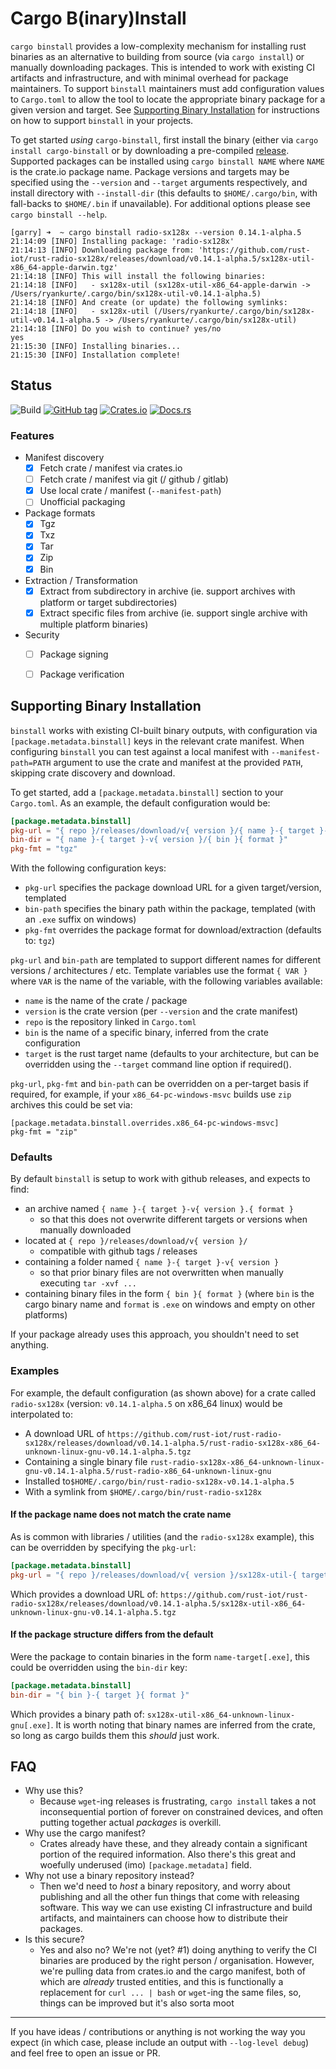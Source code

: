 # Cargo B(inary)Install

`cargo binstall` provides a low-complexity mechanism for installing rust binaries as an alternative to building from source (via `cargo install`) or manually downloading packages. This is intended to work with existing CI artifacts and infrastructure, and with minimal overhead for package maintainers.
To support `binstall` maintainers must add configuration values to `Cargo.toml` to allow the tool to locate the appropriate binary package for a given version and target. See [Supporting Binary Installation](#Supporting-Binary-Installation) for instructions on how to support `binstall` in your projects.


To get started _using_ `cargo-binstall`, first install the binary (either via `cargo install cargo-binstall` or by downloading a pre-compiled [release](https://github.com/ryankurte/cargo-binstall/releases).
Supported packages can be installed using `cargo binstall NAME` where `NAME` is the crate.io package name.
Package versions and targets may be specified using the `--version` and `--target` arguments respectively, and install directory with `--install-dir` (this defaults to `$HOME/.cargo/bin`, with fall-backs to `$HOME/.bin` if unavailable). For additional options please see `cargo binstall --help`.

```
[garry] ➜  ~ cargo binstall radio-sx128x --version 0.14.1-alpha.5
21:14:09 [INFO] Installing package: 'radio-sx128x'
21:14:13 [INFO] Downloading package from: 'https://github.com/rust-iot/rust-radio-sx128x/releases/download/v0.14.1-alpha.5/sx128x-util-x86_64-apple-darwin.tgz'
21:14:18 [INFO] This will install the following binaries:
21:14:18 [INFO]   - sx128x-util (sx128x-util-x86_64-apple-darwin -> /Users/ryankurte/.cargo/bin/sx128x-util-v0.14.1-alpha.5)
21:14:18 [INFO] And create (or update) the following symlinks:
21:14:18 [INFO]   - sx128x-util (/Users/ryankurte/.cargo/bin/sx128x-util-v0.14.1-alpha.5 -> /Users/ryankurte/.cargo/bin/sx128x-util)
21:14:18 [INFO] Do you wish to continue? yes/no
yes
21:15:30 [INFO] Installing binaries...
21:15:30 [INFO] Installation complete!
```


## Status

![Build](https://github.com/ryankurte/cargo-binstall/workflows/Rust/badge.svg)
[![GitHub tag](https://img.shields.io/github/tag/ryankurte/cargo-binstall.svg)](https://github.com/ryankurte/cargo-binstall)
[![Crates.io](https://img.shields.io/crates/v/cargo-binstall.svg)](https://crates.io/crates/cargo-binstall)
[![Docs.rs](https://docs.rs/cargo-binstall/badge.svg)](https://docs.rs/cargo-binstall)

### Features

- Manifest discovery
  - [x] Fetch crate / manifest via crates.io
  - [ ] Fetch crate / manifest via git (/ github / gitlab)
  - [x] Use local crate / manifest (`--manifest-path`)
  - [ ] Unofficial packaging
- Package formats
  - [x] Tgz
  - [x] Txz
  - [x] Tar
  - [x] Zip
  - [x] Bin
- Extraction / Transformation
  - [x] Extract from subdirectory in archive (ie. support archives with platform or target subdirectories)
  - [x] Extract specific files from archive (ie. support single archive with multiple platform binaries)
- Security
  - [ ] Package signing
  - [ ] Package verification


## Supporting Binary Installation

`binstall` works with existing CI-built binary outputs, with configuration via `[package.metadata.binstall]` keys in the relevant crate manifest.
When configuring `binstall` you can test against a local manifest with `--manifest-path=PATH` argument to use the crate and manifest at the provided `PATH`, skipping crate discovery and download.

To get started, add a `[package.metadata.binstall]` section to your `Cargo.toml`. As an example, the default configuration would be:

```toml
[package.metadata.binstall]
pkg-url = "{ repo }/releases/download/v{ version }/{ name }-{ target }-v{ version }.{ format }"
bin-dir = "{ name }-{ target }-v{ version }/{ bin }{ format }"
pkg-fmt = "tgz"
```

With the following configuration keys:

- `pkg-url` specifies the package download URL for a given target/version, templated
- `bin-path` specifies the binary path within the package, templated (with an `.exe` suffix on windows)
- `pkg-fmt` overrides the package format for download/extraction (defaults to: `tgz`)


`pkg-url` and `bin-path` are templated to support different names for different versions / architectures / etc.
Template variables use the format `{ VAR }` where `VAR` is the name of the variable, with the following variables available:
- `name` is the name of the crate / package
- `version` is the crate version (per `--version` and the crate manifest)
- `repo` is the repository linked in `Cargo.toml`
- `bin` is the name of a specific binary, inferred from the crate configuration
- `target` is the rust target name (defaults to your architecture, but can be overridden using the `--target` command line option if required().

`pkg-url`, `pkg-fmt` and `bin-path` can be overridden on a per-target basis if required, for example, if your `x86_64-pc-windows-msvc` builds use `zip` archives this could be set via:

```
[package.metadata.binstall.overrides.x86_64-pc-windows-msvc]
pkg-fmt = "zip"
```

### Defaults

By default `binstall` is setup to work with github releases, and expects to find:

- an archive named `{ name }-{ target }-v{ version }.{ format }`
  - so that this does not overwrite different targets or versions when manually downloaded
- located at `{ repo }/releases/download/v{ version }/`
  - compatible with github tags / releases
- containing a folder named `{ name }-{ target }-v{ version }`
  - so that prior binary files are not overwritten when manually executing `tar -xvf ...`
- containing binary files in the form `{ bin }{ format }` (where `bin` is the cargo binary name and `format` is `.exe` on windows and empty on other platforms)

If your package already uses this approach, you shouldn't need to set anything.

### Examples

For example, the default configuration (as shown above) for a crate called `radio-sx128x` (version: `v0.14.1-alpha.5` on x86_64 linux) would be interpolated to:

- A download URL of `https://github.com/rust-iot/rust-radio-sx128x/releases/download/v0.14.1-alpha.5/rust-radio-sx128x-x86_64-unknown-linux-gnu-v0.14.1-alpha.5.tgz`
- Containing a single binary file `rust-radio-sx128x-x86_64-unknown-linux-gnu-v0.14.1-alpha.5/rust-radio-x86_64-unknown-linux-gnu`
- Installed to`$HOME/.cargo/bin/rust-radio-sx128x-v0.14.1-alpha.5`
- With a symlink from `$HOME/.cargo/bin/rust-radio-sx128x`

####  If the package name does not match the crate name

As is common with libraries / utilities (and the `radio-sx128x` example), this can be overridden by specifying the `pkg-url`:

```toml
[package.metadata.binstall]
pkg-url = "{ repo }/releases/download/v{ version }/sx128x-util-{ target }-v{ version }.{ format }"
```

Which provides a download URL of: `https://github.com/rust-iot/rust-radio-sx128x/releases/download/v0.14.1-alpha.5/sx128x-util-x86_64-unknown-linux-gnu-v0.14.1-alpha.5.tgz`


####  If the package structure differs from the default

Were the package to contain binaries in the form `name-target[.exe]`, this could be overridden using the `bin-dir` key:

```toml
[package.metadata.binstall]
bin-dir = "{ bin }-{ target }{ format }"
```

Which provides a binary path of: `sx128x-util-x86_64-unknown-linux-gnu[.exe]`. It is worth noting that binary names are inferred from the crate, so long as cargo builds them this _should_ just work.

## FAQ

- Why use this?
  - Because `wget`-ing releases is frustrating, `cargo install` takes a not inconsequential portion of forever on constrained devices,
    and often putting together actual _packages_ is overkill.
- Why use the cargo manifest?
  - Crates already have these, and they already contain a significant portion of the required information.
    Also there's this great and woefully underused (imo) `[package.metadata]` field.
- Why not use a binary repository instead?
  - Then we'd need to _host_ a binary repository, and worry about publishing and all the other fun things that come with releasing software.
    This way we can use existing CI infrastructure and build artifacts, and maintainers can choose how to distribute their packages.
- Is this secure?
  - Yes and also no? We're not (yet? #1) doing anything to verify the CI binaries are produced by the right person / organisation.
    However, we're pulling data from crates.io and the cargo manifest, both of which are _already_ trusted entities, and this is
    functionally a replacement for `curl ... | bash` or `wget`-ing the same files, so, things can be improved but it's also sorta moot

---

If you have ideas / contributions or anything is not working the way you expect (in which case, please include an output with `--log-level debug`) and feel free to open an issue or PR.
